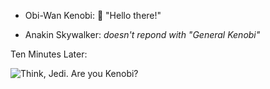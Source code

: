 - Obi-Wan Kenobi: 👋 "Hello there!" 

- Anakin Skywalker: *doesn't repond with "General Kenobi"*

Ten Minutes Later:

![Think, Jedi. Are you Kenobi?](https://i.kym-cdn.com/photos/images/newsfeed/002/091/410/609.png)
